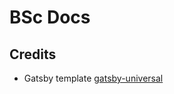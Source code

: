 # BSc Docs


## Credits

* Gatsby template [gatsby-universal](https://github.com/fabe/gatsby-universal/)
